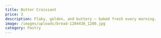 ```yaml
---
title: Butter Croissant
price: 3
description: Flaky, golden, and buttery — baked fresh every morning.
image: /images/uploads/bread-1284438_1280.jpg
category: Pastry
---
```

